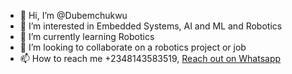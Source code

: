- 👋 Hi, I’m @Dubemchukwu
- 👀 I’m interested in Embedded Systems, AI and ML and Robotics
- 🌱 I’m currently learning Robotics
- 💞️ I’m looking to collaborate on a robotics project or job
- 📫 How to reach me +2348143583519, [Reach out on Whatsapp](https://wa.me/+2348143583519)

<!---
Dubemchukwu/Dubemchukwu is a ✨ special ✨ repository because its `README.md` (this file) appears on your GitHub profile.
You can click the Preview link to take a look at your changes.
--->
